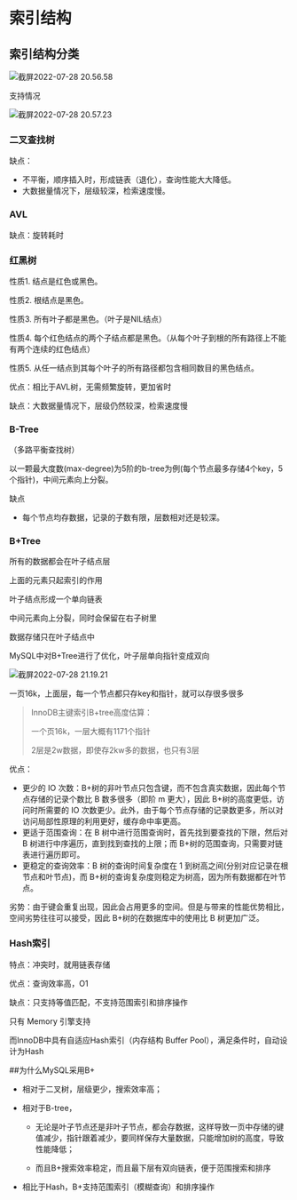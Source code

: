 # 索引结构



## 索引结构分类

![截屏2022-07-28 20.56.58](https://xingqiu-tuchuang-1256524210.cos.ap-shanghai.myqcloud.com/3978/%E6%88%AA%E5%B1%8F2022-07-28%2020.56.58.png)

支持情况

![截屏2022-07-28 20.57.23](https://xingqiu-tuchuang-1256524210.cos.ap-shanghai.myqcloud.com/3978/%E6%88%AA%E5%B1%8F2022-07-28%2020.57.23.png)



### 二叉查找树

缺点：

- 不平衡，顺序插入时，形成链表（退化），查询性能大大降低。
- 大数据量情况下，层级较深，检索速度慢。

### AVL

缺点：旋转耗时



### 红黑树

性质1. 结点是红色或黑色。

性质2. 根结点是黑色。

性质3. 所有叶子都是黑色。（叶子是NIL结点）

性质4. 每个红色结点的两个子结点都是黑色。（从每个叶子到根的所有路径上不能有两个连续的红色结点）

性质5. 从任一结点到其每个叶子的所有路径都包含相同数目的黑色结点。

优点：相比于AVL树，无需频繁旋转，更加省时

缺点：大数据量情况下，层级仍然较深，检索速度慢



### B-Tree

（多路平衡查找树）

以一颗最大度数(max-degree)为5阶的b-tree为例(每个节点最多存储4个key，5个指针)，中间元素向上分裂。

缺点

- 每个节点均存数据，记录的子数有限，层数相对还是较深。



### B+Tree

所有的数据都会在叶子结点层

上面的元素只起索引的作用

叶子结点形成一个单向链表

中间元素向上分裂，同时会保留在右子树里

数据存储只在叶子结点中



MySQL中对B+Tree进行了优化，叶子层单向指针变成双向

![截屏2022-07-28 21.19.21](https://xingqiu-tuchuang-1256524210.cos.ap-shanghai.myqcloud.com/3978/%E6%88%AA%E5%B1%8F2022-07-28%2021.19.21.png)

一页16k，上面层，每一个节点都只存key和指针，就可以存很多很多

> InnoDB主键索引B+tree高度估算：
>
> 一个页16k，一层大概有1171个指针
>
> 2层是2w数据，即使存2kw多的数据，也只有3层

优点：

- 更少的 IO 次数：B+树的非叶节点只包含键，而不包含真实数据，因此每个节点存储的记录个数比 B 数多很多（即阶 m 更大），因此 B+树的高度更低，访问时所需要的 IO 次数更少。此外，由于每个节点存储的记录数更多，所以对访问局部性原理的利用更好，缓存命中率更高。
- 更适于范围查询：在 B 树中进行范围查询时，首先找到要查找的下限，然后对 B 树进行中序遍历，直到找到查找的上限；而 B+树的范围查询，只需要对链表进行遍历即可。
- 更稳定的查询效率：B 树的查询时间复杂度在 1 到树高之间(分别对应记录在根节点和叶节点)，而 B+树的查询复杂度则稳定为树高，因为所有数据都在叶节点。

劣势：由于键会重复出现，因此会占用更多的空间。但是与带来的性能优势相比，空间劣势往往可以接受，因此 B+树的在数据库中的使用比 B 树更加广泛。



### Hash索引

特点：冲突时，就用链表存储

优点：查询效率高，O1

缺点：只支持等值匹配，不支持范围索引和排序操作

只有 Memory 引擎支持

而InnoDB中具有自适应Hash索引（内存结构 Buffer Pool），满足条件时，自动设计为Hash



##为什么MySQL采用B+

- 相对于二叉树，层级更少，搜索效率高；

- 相对于B-tree，

  - 无论是叶子节点还是非叶子节点，都会存数据，这样导致一页中存储的键值减少，指针跟着减少，要同样保存大量数据，只能增加树的高度，导致性能降低；

  - 而且B+搜索效率稳定，而且最下层有双向链表，便于范围搜索和排序

- 相比于Hash，B+支持范围索引（模糊查询）和排序操作


